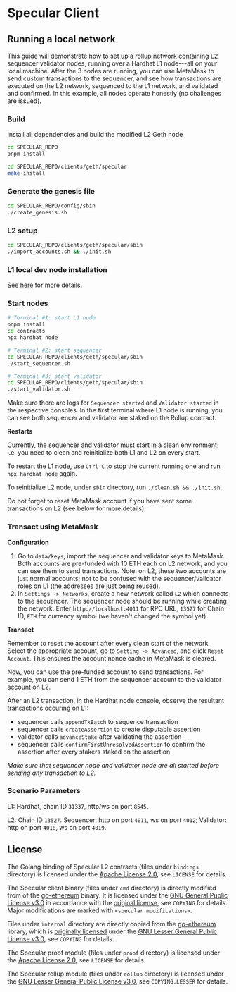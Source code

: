 # Specular Client

## Running a local network

This guide will demonstrate how to set up a rollup network containing L2 sequencer validator nodes, running over a Hardhat L1 node---all on your local machine.
After the 3 nodes are running, you can use MetaMask to send custom transactions to the sequencer, and see how transactions are executed on the L2 network, sequenced to the L1 network, and validated and confirmed.
In this example, all nodes operate honestly (no challenges are issued).

### Build
Install all dependencies and build the modified L2 Geth node

```sh
cd SPECULAR_REPO
pnpm install

cd SPECULAR_REPO/clients/geth/specular
make install
```

### Generate the genesis file

```sh
cd SPECULAR_REPO/config/sbin
./create_genesis.sh
```

### L2 setup

```sh
cd SPECULAR_REPO/clients/geth/specular/sbin
./import_accounts.sh && ./init.sh
```

### L1 local dev node installation

See [here](https://github.com/SpecularL2/specular/tree/main/contracts) for more details.

### Start nodes

```sh
# Terminal #1: start L1 node
pnpm install
cd contracts
npx hardhat node

# Terminal #2: start sequencer
cd SPECULAR_REPO/clients/geth/specular/sbin
./start_sequencer.sh

# Terminal #3: start validator
cd SPECULAR_REPO/clients/geth/specular/sbin
./start_validator.sh
```

Make sure there are logs for `Sequencer started` and `Validator started` in the respective consoles.
In the first terminal where L1 node is running, you can see both sequencer and validator are staked on the Rollup contract.

**Restarts**

Currently, the sequencer and validator must start in a clean environment; i.e. you need to clean and reinitialize both L1 and L2 on every start.

To restart the L1 node, use `Ctrl-C` to stop the current running one and run `npx hardhat node` again.

To reinitialize L2 node, under `sbin` directory, run `./clean.sh && ./init.sh`.

Do not forget to reset MetaMask account if you have sent some transactions on L2 (see below for more details).

### Transact using MetaMask

**Configuration**

1. Go to `data/keys`, import the sequencer and validator keys to MetaMask.
Both accounts are pre-funded with 10 ETH each on L2 network, and you can use them to send transactions. Note: on L2, these two accounts are just normal accounts; not to be confused with the sequencer/validator roles on L1 (the addresses are just being reused).
2. In `Settings -> Networks`, create a new network called `L2` which connects to the sequencer.
The sequencer node should be running while creating the network.
Enter `http://localhost:4011` for RPC URL, `13527` for Chain ID, `ETH` for currency symbol (we haven't changed the symbol yet).

**Transact**

Remember to reset the account after every clean start of the network.
Select the appropriate account, go to `Setting -> Advanced`, and click `Reset Account`.
This ensures the account nonce cache in MetaMask is cleared.

Now, you can use the pre-funded account to send transactions.
For example, you can send 1 ETH from the sequencer account to the validator account on L2.

After an L2 transaction, in the Hardhat node console, observe the resultant transactions occuring on L1:
- sequencer calls `appendTxBatch` to sequence transaction
- sequencer calls `createAssertion` to create disputable assertion
- validator calls `advanceStake` after validating the assertion
- sequencer calls `confirmFirstUnresolvedAssertion` to confirm the assertion after every stakers staked on the assertion

*Make sure that sequencer node and validator node are all started before sending any transaction to L2.*

### Scenario Parameters

L1: Hardhat, chain ID `31337`, http/ws on port `8545`.

L2: Chain ID `13527`. Sequencer: http on port `4011`, ws on port `4012`; Validator: http on port `4018`, ws on port `4019`.

## License

The Golang binding of Specular L2 contracts (files under `bindings` directory) is licensed under the [Apache License 2.0](https://www.apache.org/licenses/LICENSE-2.0), see `LICENSE` for details.

The Specular client binary (files under `cmd` directory) is directly modified from of the [go-ethereum](https://github.com/ethereum/go-ethereum) binary. It is licensed under the [GNU General Public License v3.0](https://www.gnu.org/licenses/gpl-3.0.en.html) in accordance with the [original license](https://github.com/ethereum/go-ethereum/blob/master/COPYING), see `COPYING` for details. Major modifications are marked with `<specular modifications>`.

Files under `internal` directory are directly copied from the [go-ethereum](https://github.com/ethereum/go-ethereum) library, which is [originally licensed](https://github.com/ethereum/go-ethereum/blob/master/COPYING.LESSER) under the [GNU Lesser General Public License v3.0](https://www.gnu.org/licenses/lgpl-3.0.en.html), see `COPYING` for details.

The Specular proof module (files under `proof` directory) is licensed under the [Apache License 2.0](https://www.apache.org/licenses/LICENSE-2.0), see `LICENSE` for details.

The Specular rollup module (files under `rollup` directory) is licensed under the [GNU Lesser General Public License v3.0](https://www.gnu.org/licenses/lgpl-3.0.en.html), see `COPYING.LESSER` for details.
